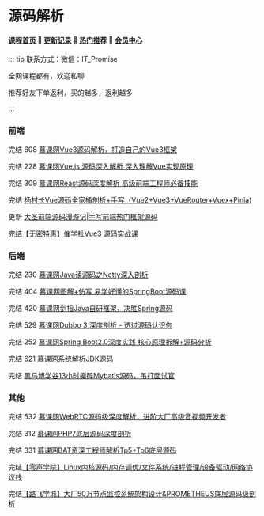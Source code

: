# 源码解析

#### [**课程首页**](../../README.md) 💖 [**更新记录**](./gxjl-2023.md) 💖 [**热门推荐**](./rmtj.md) 💖 [**会员中心**](./vip.md)

::: tip
联系方式：微信：IT_Promise

全网课程都有，欢迎私聊

推荐好友下单返利，买的越多，返利越多

:::

### 前端

完结 608 [慕课网Vue3源码解析，打造自己的Vue3框架](https://coding.imooc.com/class/608.html)

完结 228 [ 慕课网Vue.js 源码深入解析 深入理解Vue实现原理](https://coding.imooc.com/class/228.html)

完结 309 [慕课网React源码深度解析 高级前端工程师必备技能](https://coding.imooc.com/class/309.html)

完结 [杨村长Vue源码全家桶剖析+手写（Vue2+Vue3+VueRouter+Vuex+Pinia)](https://appwhrkrsz84443.pc.xiaoe-tech.com/detail/p_62b4e11be4b0a51feef6bb4f/8)

更新 [大圣前端源码漫游记|手写前端热门框架源码](https://appx496fyc38425.h5.xiaoeknow.com/v1/goods/goods_detail/p_629387e7e4b0cedf38b84f3)

完结[【无密特惠】催学社Vue3 源码实战课](https://appewiejl9g3764.h5.xiaoeknow.com/v1/goods/goods_detail/p_61fb595ce4b0beaee4275e1e)

### 后端

完结 230 [慕课网Java读源码之Netty深入剖析](https://coding.imooc.com/class/230.html)

完结 404 [慕课网图解+仿写 易学好懂的SpringBoot源码课](https://coding.imooc.com/class/404.html)

完结 420 [慕课网剑指Java自研框架，决胜Spring源码](https://coding.imooc.com/class/420.html)

完结 529 [慕课网Dubbo 3 深度剖析 - 透过源码认识你](https://coding.imooc.com/class/529.html)

完结 252 [慕课网Spring Boot2.0深度实践 核心原理拆解+源码分析](https://coding.imooc.com/class/252.html)

完结 621 [慕课网系统解析JDK源码](https://coding.imooc.com/class/621.html)

完结 [黑马博学谷13小时撕碎Mybatis源码，吊打面试官](https://www.boxuegu.com/course/detail-5258.html)

### 其他

完结 532 [慕课网WebRTC源码级深度解析，进阶大厂高级音视频开发者](https://coding.imooc.com/class/532.html)

完结 312 [慕课网PHP7底层源码深度剖析](https://coding.imooc.com/class/312.html)

完结 331 [慕课网BAT资深工程师解析Tp5+Tp6底层源码](https://coding.imooc.com/class/331.html)

完结[【零声学院】Linux内核源码/内存调优/文件系统/进程管理/设备驱动/网络协议栈](https://ke.qq.com/course/3294666)

完结[【路飞学城】大厂50万节点监控系统架构设计&PROMETHEUS底层源码级剖析](https://www.luffycity.com/light-course)

